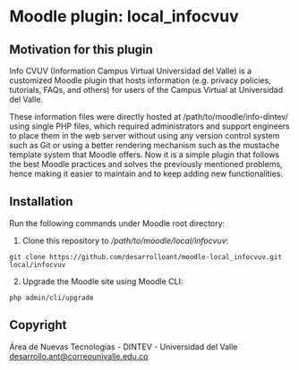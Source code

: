 # Moodle plugin: local_infocvuv
## Motivation for this plugin
Info CVUV (Information Campus Virtual Universidad del Valle) is a customized Moodle plugin that hosts information (e.g. privacy policies, tutorials, FAQs, and others) for users of the Campus Virtual at Universidad del Valle.

These information files were directly hosted at /path/to/moodle/info-dintev/ using single PHP files, which required administrators and support engineers to place them in the web server without using any version control system such as Git or using a better rendering mechanism such as the mustache template system that Moodle offers. Now it is a simple plugin that follows the best Moodle practices and solves the previously mentioned problems, hence making it easier to maintain and to keep adding new functionalities.

## Installation
Run the following commands under Moodle root directory:
1. Clone this repository to <i>/path/to/moodle/local/infocvuv</i>:
```
git clone https://github.com/desarrolloant/moodle-local_infocvuv.git local/infocvuv
```
2. Upgrade the Moodle site using Moodle CLI:
```
php admin/cli/upgrade
```

## Copyright
Área de Nuevas Tecnologías - DINTEV - Universidad del Valle <desarrollo.ant@correounivalle.edu.co>
